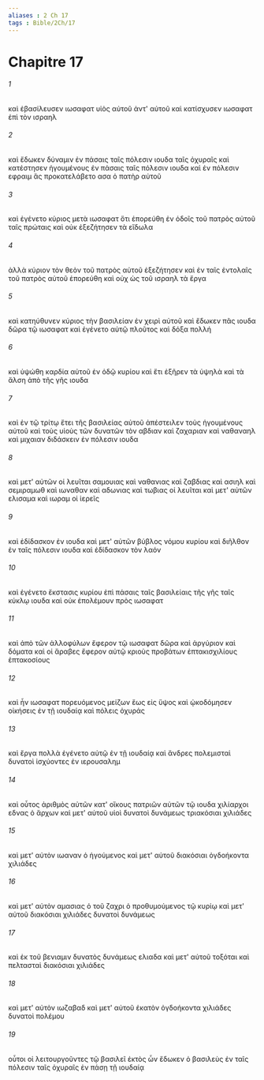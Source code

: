 ```yaml
---
aliases : 2 Ch 17
tags : Bible/2Ch/17
---
```


# Chapitre 17

###### 1
καὶ ἐβασίλευσεν ιωσαφατ υἱὸς αὐτοῦ ἀντ' αὐτοῦ καὶ κατίσχυσεν ιωσαφατ ἐπὶ τὸν ισραηλ
###### 2
καὶ ἔδωκεν δύναμιν ἐν πάσαις ταῖς πόλεσιν ιουδα ταῖς ὀχυραῖς καὶ κατέστησεν ἡγουμένους ἐν πάσαις ταῖς πόλεσιν ιουδα καὶ ἐν πόλεσιν εφραιμ ἃς προκατελάβετο ασα ὁ πατὴρ αὐτοῦ
###### 3
καὶ ἐγένετο κύριος μετὰ ιωσαφατ ὅτι ἐπορεύθη ἐν ὁδοῖς τοῦ πατρὸς αὐτοῦ ταῖς πρώταις καὶ οὐκ ἐξεζήτησεν τὰ εἴδωλα
###### 4
ἀλλὰ κύριον τὸν θεὸν τοῦ πατρὸς αὐτοῦ ἐξεζήτησεν καὶ ἐν ταῖς ἐντολαῖς τοῦ πατρὸς αὐτοῦ ἐπορεύθη καὶ οὐχ ὡς τοῦ ισραηλ τὰ ἔργα
###### 5
καὶ κατηύθυνεν κύριος τὴν βασιλείαν ἐν χειρὶ αὐτοῦ καὶ ἔδωκεν πᾶς ιουδα δῶρα τῷ ιωσαφατ καὶ ἐγένετο αὐτῷ πλοῦτος καὶ δόξα πολλή
###### 6
καὶ ὑψώθη καρδία αὐτοῦ ἐν ὁδῷ κυρίου καὶ ἔτι ἐξῆρεν τὰ ὑψηλὰ καὶ τὰ ἄλση ἀπὸ τῆς γῆς ιουδα
###### 7
καὶ ἐν τῷ τρίτῳ ἔτει τῆς βασιλείας αὐτοῦ ἀπέστειλεν τοὺς ἡγουμένους αὐτοῦ καὶ τοὺς υἱοὺς τῶν δυνατῶν τὸν αβδιαν καὶ ζαχαριαν καὶ ναθαναηλ καὶ μιχαιαν διδάσκειν ἐν πόλεσιν ιουδα
###### 8
καὶ μετ' αὐτῶν οἱ λευῖται σαμουιας καὶ ναθανιας καὶ ζαβδιας καὶ ασιηλ καὶ σεμιραμωθ καὶ ιωναθαν καὶ αδωνιας καὶ τωβιας οἱ λευῖται καὶ μετ' αὐτῶν ελισαμα καὶ ιωραμ οἱ ἱερεῖς
###### 9
καὶ ἐδίδασκον ἐν ιουδα καὶ μετ' αὐτῶν βύβλος νόμου κυρίου καὶ διῆλθον ἐν ταῖς πόλεσιν ιουδα καὶ ἐδίδασκον τὸν λαόν
###### 10
καὶ ἐγένετο ἔκστασις κυρίου ἐπὶ πάσαις ταῖς βασιλείαις τῆς γῆς ταῖς κύκλῳ ιουδα καὶ οὐκ ἐπολέμουν πρὸς ιωσαφατ
###### 11
καὶ ἀπὸ τῶν ἀλλοφύλων ἔφερον τῷ ιωσαφατ δῶρα καὶ ἀργύριον καὶ δόματα καὶ οἱ ἄραβες ἔφερον αὐτῷ κριοὺς προβάτων ἑπτακισχιλίους ἑπτακοσίους
###### 12
καὶ ἦν ιωσαφατ πορευόμενος μείζων ἕως εἰς ὕψος καὶ ᾠκοδόμησεν οἰκήσεις ἐν τῇ ιουδαίᾳ καὶ πόλεις ὀχυράς
###### 13
καὶ ἔργα πολλὰ ἐγένετο αὐτῷ ἐν τῇ ιουδαίᾳ καὶ ἄνδρες πολεμισταὶ δυνατοὶ ἰσχύοντες ἐν ιερουσαλημ
###### 14
καὶ οὗτος ἀριθμὸς αὐτῶν κατ' οἴκους πατριῶν αὐτῶν τῷ ιουδα χιλίαρχοι εδνας ὁ ἄρχων καὶ μετ' αὐτοῦ υἱοὶ δυνατοὶ δυνάμεως τριακόσιαι χιλιάδες
###### 15
καὶ μετ' αὐτὸν ιωαναν ὁ ἡγούμενος καὶ μετ' αὐτοῦ διακόσιαι ὀγδοήκοντα χιλιάδες
###### 16
καὶ μετ' αὐτὸν αμασιας ὁ τοῦ ζαχρι ὁ προθυμούμενος τῷ κυρίῳ καὶ μετ' αὐτοῦ διακόσιαι χιλιάδες δυνατοὶ δυνάμεως
###### 17
καὶ ἐκ τοῦ βενιαμιν δυνατὸς δυνάμεως ελιαδα καὶ μετ' αὐτοῦ τοξόται καὶ πελτασταὶ διακόσιαι χιλιάδες
###### 18
καὶ μετ' αὐτὸν ιωζαβαδ καὶ μετ' αὐτοῦ ἑκατὸν ὀγδοήκοντα χιλιάδες δυνατοὶ πολέμου
###### 19
οὗτοι οἱ λειτουργοῦντες τῷ βασιλεῖ ἐκτὸς ὧν ἔδωκεν ὁ βασιλεὺς ἐν ταῖς πόλεσιν ταῖς ὀχυραῖς ἐν πάσῃ τῇ ιουδαίᾳ
